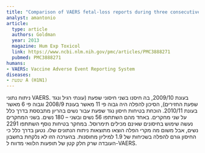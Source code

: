 ```yaml
---
title: "Comparison of VAERS fetal-loss reports during three consecutive influenza seasons"
analyst: amantonio
article:
  type: article
  authors: Goldman
  year: 2013
  magazine: Hum Exp Toxicol
  link: https://www.ncbi.nlm.nih.gov/pmc/articles/PMC3888271
  pubmed: PMC3888271
humans:
- VAERS: Vaccine Adverse Event Reporting System
diseases:
- שפעת A (H1N1)
---
```


ניתוח נתוני VAERS. בעונת 2009/10, בה חיסנו בשני חיסוני שפעת (עונתי רגיל ונגד שפעת החזירים), הסיכון להפלה היה גבוה פי 11 מאשר בעונת 2008/9 וגבוה פי 6 מאשר בעונת 2010/11.
הוכחת בטיחות חיסון נגד שפעת עבור נשים בהריון מתבססת בדרך כלל על שני מחקרים. באחד מהם השתתפו 56 נשים ובשני – 180 נשים. בשני המחקרים נעשה שימוש בחיסונים שאינם מכילים תימרוסל. במחקר בטיחות נוסף השתתפו 2291 נשים, אבל משום מה מקרי הפלה הוצאו מתוצאות ניתוח הנתונים שלו.
נטען בדרך כלל כי החיסון גורם להפלה בשכיחות של 1.9 למיליון מחוסנות. בהערכה הזו לא נלקחת בחשבון העובדה שרק חלק קטן של תופעות הלוואי מדווח ל-VAERS.
